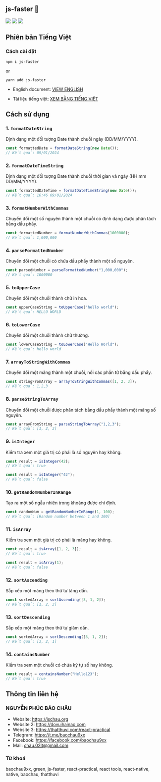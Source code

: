 ## js-faster 🐶

<img src="https://img.shields.io/badge/js--faster-v1.0.1-4CAF50"/> <img src="https://img.shields.io/badge/dayjs-1.11.10-%23EC407A"/> <img src="https://img.shields.io/badge/lodash-4.17.21-orange"/>

## Phiên bản Tiếng Việt

### Cách cài đặt

```
npm i js-faster
```

or

```
yarn add js-faster
```

- English document: [VIEW ENGLISH](https://github.com/chaudev/js-faster)

- Tài liệu tiếng việt: [XEM BẰNG TIẾNG VIỆT](https://github.com/chaudev/js-faster/blob/main/vi-readme.md)

## Cách sử dụng

### 1. `formatDateString`

Định dạng một đối tượng Date thành chuỗi ngày (DD/MM/YYYY).

```javascript
const formattedDate = formatDateString(new Date());
// Kết quả: 09/01/2024
```

### 2. `formatDateTimeString`

Định dạng một đối tượng Date thành chuỗi thời gian và ngày (HH:mm DD/MM/YYYY).

```javascript
const formattedDateTime = formatDateTimeString(new Date());
// Kết quả: 16:46 09/01/2024
```

### 3. `formatNumberWithCommas`

Chuyển đổi một số nguyên thành một chuỗi có định dạng được phân tách bằng dấu phẩy.

```javascript
const formattedNumber = formatNumberWithCommas(1000000);
// Kết quả: 1,000,000
```

### 4. `parseFormattedNumber`

Chuyển đổi một chuỗi có chứa dấu phẩy thành một số nguyên.

```javascript
const parsedNumber = parseFormattedNumber("1,000,000");
// Kết quả: 1000000
```

### 5. `toUpperCase`

Chuyển đổi một chuỗi thành chữ in hoa.

```javascript
const upperCaseString = toUpperCase("hello world");
// Kết quả: HELLO WORLD
```

### 6. `toLowerCase`

Chuyển đổi một chuỗi thành chữ thường.

```javascript
const lowerCaseString = toLowerCase("Hello World");
// Kết quả: hello world
```

### 7. `arrayToStringWithCommas`

Chuyển đổi một mảng thành một chuỗi, nối các phần tử bằng dấu phẩy.

```javascript
const stringFromArray = arrayToStringWithCommas([1, 2, 3]);
// Kết quả: 1,2,3
```

### 8. `parseStringToArray`

Chuyển đổi một chuỗi được phân tách bằng dấu phẩy thành một mảng số nguyên.

```javascript
const arrayFromString = parseStringToArray("1,2,3");
// Kết quả: [1, 2, 3]
```

### 9. `isInteger`

Kiểm tra xem một giá trị có phải là số nguyên hay không.

```javascript
const result = isInteger(42);
// Kết quả: true
```

```javascript
const result = isInteger("42");
// Kết quả: false
```

### 10. `getRandomNumberInRange`

Tạo ra một số ngẫu nhiên trong khoảng được chỉ định.

```javascript
const randomNum = getRandomNumberInRange(1, 100);
// Kết quả: [Random number between 1 and 100]
```

### 11. `isArray`

Kiểm tra xem một giá trị có phải là mảng hay không.

```javascript
const result = isArray([1, 2, 3]);
// Kết quả: true
```

```javascript
const result = isArray(1);
// Kết quả: false
```

### 12. `sortAscending`

Sắp xếp một mảng theo thứ tự tăng dần.

```javascript
const sortedArray = sortAscending([3, 1, 2]);
// Kết quả: [1, 2, 3]
```

### 13. `sortDescending`

Sắp xếp một mảng theo thứ tự giảm dần.

```javascript
const sortedArray = sortDescending([3, 1, 2]);
// Kết quả: [3, 2, 1]
```

### 14. `containsNumber`

Kiểm tra xem một chuỗi có chứa ký tự số hay không.

```javascript
const result = containsNumber("Hello123");
// Kết quả: true
```

## Thông tin liên hệ

### NGUYỄN PHÚC BẢO CHÂU

- Website: https://ischau.org
- Website 2: https://dovuihainao.com
- Website 3: https://thatthuvi.com/react-practical
- Telegram: https://t.me/baochau9xx
- Facebook: https://facebook.com/baochau9xx
- Mail: chau.02it@gmail.com

### Từ khoá

baochau9xx, green, js-faster, react-practical, react tools, react-native, native, baochau, thatthuvi
